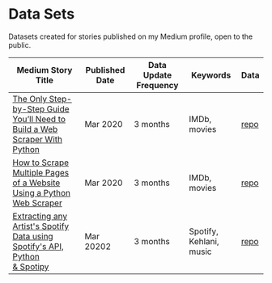 <h1>Data Sets</h1>

Datasets created for stories published on my Medium profile, open to the public.

| Medium Story Title | Published Date | Data Update Frequency | Keywords | Data | 
| --- | --- | --- | --- | --- | 
[The Only Step-by-Step Guide You’ll Need to Build a Web Scraper With Python](https://medium.com/better-programming/the-only-step-by-step-guide-youll-need-to-build-a-web-scraper-with-python-e79066bd895a) | Mar 2020 | 3 months | IMDb, movies | [repo](https://github.com/angelicadietzel/data-projects/tree/master/single-page-web-scraper)
[How to Scrape Multiple Pages of a Website Using a Python Web Scraper](https://medium.com/better-programming/how-to-scrape-multiple-pages-of-a-website-using-a-python-web-scraper-4e2c641cff8) | Mar 2020 | 3 months | IMDb, movies | [repo](https://github.com/angelicadietzel/data-projects/tree/master/multi-page-imdb-scraper)
[Extracting any Artist's Spotify Data using Spotify's API, Python & Spotipy](https://medium.com/better-programming/how-to-extract-any-artists-data-using-spotify-s-api-python-and-spotipy-4c079401bc37) | Mar 20202 | 3 months | Spotify, Kehlani, music | [repo](https://github.com/angelicadietzel/data-projects/tree/master/extract-artist-spotify-data)
